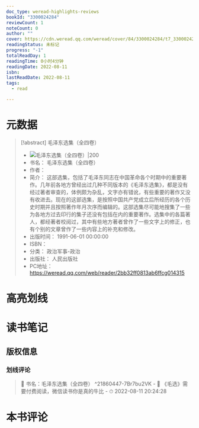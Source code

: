 ```yaml
---
doc_type: weread-highlights-reviews
bookId: "3300024284"
reviewCount: 1
noteCount: 0
author: ""
cover: https://cdn.weread.qq.com/weread/cover/84/3300024284/t7_3300024284.jpg
readingStatus: 未标记
progress: "-1"
totalReadDay: 1
readingTime: 0小时4分钟
readingDate: 2022-08-11
isbn: 
lastReadDate: 2022-08-11
tags:
  - read

---
```

# 元数据
> [!abstract] 毛泽东选集（全四卷）
> - ![ 毛泽东选集（全四卷）|200](https://cdn.weread.qq.com/weread/cover/84/3300024284/t7_3300024284.jpg)
> - 书名： 毛泽东选集（全四卷）
> - 作者： 
> - 简介： 这部选集，包括了毛泽东同志在中国革命各个时期中的重要著作。几年前各地方曾经出过几种不同版本的《毛泽东选集》，都是没有经过著者审查的，体例颇为杂乱，文字亦有错讹，有些重要的著作又没有收进去。现在的这部选集，是按照中国共产党成立后所经历的各个历史时期并且按照著作年月次序而编辑的。这部选集尽可能地搜集了一些为各地方过去印行的集子还没有包括在内的重要著作。选集中的各篇著人，都经著者校阅过，其中有些地方著者曾作了一些文字上的修正，也有个别的文章曾作了一些内容上的补充和修改。
> - 出版时间： 1991-06-01 00:00:00
> - ISBN： 
> - 分类： 政治军事-政治
> - 出版社： 人民出版社
> - PC地址：https://weread.qq.com/web/reader/2bb32ff0813ab6ffcg014315

# 高亮划线

# 读书笔记

## 版权信息

### 划线评论
> 📌 书名：毛泽东选集（全四卷）  ^21860447-7Br7bu2VK
    - 💭 《毛选》需要付费阅读，微信读书你是真的牛比
    - ⏱ 2022-08-11 20:24:28
   
# 本书评论

